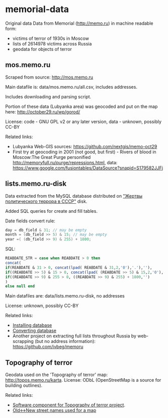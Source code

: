 memorial-data
=============
Original data
Data from Memorial (http://memo.ru) in machine readable form:

* victims of terror of 1930s in Moscow
* lists of 2614978 victims across Russia
* geodata for objects of terror

## mos.memo.ru

Scraped from source: http://mos.memo.ru

Main datafile is: data/mos.memo.ru/all.csv, includes addresses.

Includes downloading and parsing script.

Portion of these data (Lubyanka area) was geocoded and put on the map here: http://october29.ru/wp/gorod/

License: code - GNU GPL v2 or any later version, data - unknown, possibly CC-BY

Related links:

* Lubyanka Web-GIS sources: https://github.com/nextgis/memo-oct29
* First try at geocoding in 2001 (not good, but first) - Rivers of blood in Moscow:The Great Purge personified http://memoryfull.ru/purge/repressions.html, data: https://www.google.com/fusiontables/DataSource?snapid=S179582JJFj

## lists.memo.ru-disk

Data extracted from the MySQL database distributed on ["Жертвы политического террора в СССР"](http://rutracker.org/forum/viewtopic.php?t=1185307) disk.

Added SQL queries for create and fill tables.

Date fields convert rule:
```c
day = db_field & 31; // may be empty
month = (db_field >> 5) & 15; // may be empty
year =( (db_field >> 9) & 255) + 1800; 
```

SQL:
```sql
REABDATE_STR = case when REABDATE > 0 then
concat(
if(REABDATE & 31 > 0, concat(lpad( REABDATE & 31,2,'0'),'.'),''),
if((REABDATE >> 5) & 15 > 0, concat(lpad( (REABDATE >> 5) & 15,2,'0'),'.'),''),
if((REABDATE >> 9) & 255 > 0, ((REABDATE >> 9) & 255) + 1800,'')
) 
else null end
```

Main datafiles are: data/lists.memo.ru-disk, no addresses

License: unknown, possibly CC-BY

Related links:

* [Installing database](https://github.com/nextgis/memorial-data/wiki/%D0%A3%D1%81%D1%82%D0%B0%D0%BD%D0%BE%D0%B2%D0%BA%D0%B0-%D0%B1%D0%B0%D0%B7-%D0%B4%D0%B0%D0%BD%D0%BD%D1%8B%D1%85-%D0%B8%D0%B7-lists.memo.ru)
* [Converting database](https://github.com/nextgis/memorial-data/wiki/%D0%9A%D0%BE%D0%BD%D0%B2%D0%B5%D1%80%D1%82%D0%B0%D1%86%D0%B8%D1%8F-%D0%B1%D0%B0%D0%B7-%D0%B4%D0%B0%D0%BD%D0%BD%D1%8B%D1%85)
* Another project on extracting full lists throughout Russia by web-scrapping (but no address information): https://github.com/ivbeg/memoru

## Topography of terror

Geodata used on the 'Topography of terror' map: http://topos.memo.ru/karta. License: ODbL (OpenStreetMap is a source for building outlines).

Related links:

* [Software component for Topography of terror project](https://github.com/nextgis/topography-of-terror). 
* [Old<->New street names used for a map](https://github.com/nextgis/topography-of-terror/blob/master/DB%20sources/streets_names.csv)

